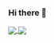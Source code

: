 ### Hi there 👋


<a href="https://github-readme-stats.vercel.app/api?username=fejese">
  <img align="center" src="https://github-readme-stats.vercel.app/api?username=fejese&theme=transparent&hide=stars&show_icons=true&hide_rank=true" />
</a>
<a href="https://github-readme-stats.vercel.app/api/top-langs/?username=fejese">
  <img align="center" src="[https://github-readme-stats.vercel.app/api/pin/?username=anuraghazra&repo=convoychat](https://github-readme-stats.vercel.app/api/top-langs/?username=fejese&layout=compact&theme=transparent)" />
</a>
